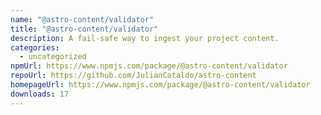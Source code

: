 ```yaml
---
name: "@astro-content/validator"
title: "@astro-content/validator"
description: A fail-safe way to ingest your project content.
categories:
  - uncategorized
npmUrl: https://www.npmjs.com/package/@astro-content/validator
repoUrl: https://github.com/JulianCataldo/astro-content
homepageUrl: https://www.npmjs.com/package/@astro-content/validator
downloads: 17
---
```


